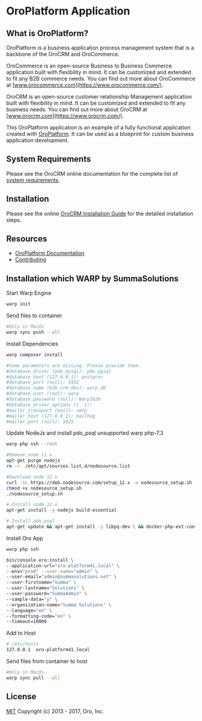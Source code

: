 OroPlatform Application
=======================

What is OroPlatform?
--------------------

OroPlatform is a business application process management system that is a backbone of the OroCRM and OroCommerce.

OroCommerce is an open-source Business to Business Commerce application built with flexibility in mind. It can be customized and extended to fit any B2B commerce needs.
You can find out more about OroCommerce at [www.orocommerce.com](https://www.orocommerce.com/).

OroCRM is an open-source customer relationship Management application built with flexibility in mind. It can be customized and extended to fit any business needs.
You can find out more about OroCRM at [www.orocrm.com](https://www.orocrm.com/).

This OroPlatform application is an example of a fully functional application created with [OroPlatform](https://github.com/oroinc/platform). It can be used as a blueprint for custom business application development.

System Requirements
-------------------

Please see the OroCRM online documentation for the complete list of [system requirements](https://doc.oroinc.com/backend/setup/system-requirements/).

Installation
------------

Please see the online [OroCRM Installation Guide](https://doc.oroinc.com/backend/setup/dev-environment/manual-installation/crm-ce/) for the detailed installation steps.

Resources
---------

  * [OroPlatform Documentation](https://doc.oroinc.com)
  * [Contributing](https://doc.oroinc.com/community/contribute/)
  
Installation which WARP by SummaSolutions
-----------------------------------------
Start Warp Engine
```sh
warp init
```

Send files to container
```sh
#Only in MacOs
warp sync push --all
```

Install Dependencies 
```sh
warp composer install

#Some parameters are missing. Please provide them.
#database_driver (pdo_mysql): pdo_pgsql
#database_host (127.0.0.1): postgres
#database_port (null): 5432
#database_name (b2b_crm_dev): warp_db
#database_user (root): warp
#database_password (null): Warp2020
#database_driver_options ({  }):
#mailer_transport (mail): smtp
#mailer_host (127.0.0.1): mailhog
#mailer_port (null): 1025
```
Update NodeJs and install pdo_psql unsupported warp php-7.3

``` bash
warp php ssh --root

#Remove node 11.x
apt-get purge nodejs
rm -r  /etc/apt/sources.list.d/nodesource.list

#Download node 12.x
curl -sL https://deb.nodesource.com/setup_12.x -o nodesource_setup.sh
chmod +x nodesource_setup.sh
./nodesource_setup.sh

# Install node 12.x 
apt-get install -y nodejs build-essential

# Install pdo_psql
apt-get update && apt-get install -y libpq-dev \ && docker-php-ext-configure pgsql -with-pgsql=/usr/local/pgsql \ && docker-php-ext-install pdo pgsql pdo_pgsql \ && docker-php-ext-enable pdo pgsql pdo_pgsql

```

Install Oro App
``` bash
warp php ssh

bin/console oro:install \
--application-url="oro-platform41.local" \
--env="prod" --user-name="admin" \ 
--user-email="admin@summasolutions.net" \
--user-firstname="Summa" \
--user-lastname="Solutions" \
--user-password="SummaAdmin" \
--sample-data="y" \
--organization-name="Summa Solutions" \
--language="en" \
--formatting-code="en" \
--timeout=10000
```

Add to Host 
``` bash
# /etc/hosts
127.0.0.1  oro-platform41.local
``` 

Send files from container to host
```sh
#Only in MacOs
warp sync pull --all
```

License
-------

[MIT][1] Copyright (c) 2013 - 2017, Oro, Inc.

[1]:    LICENSE
